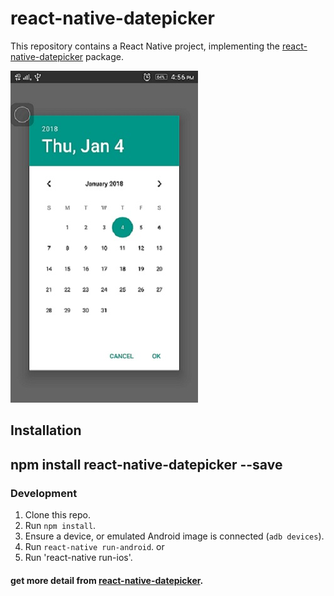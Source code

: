 # react-native-datepicker

This repository contains a React Native project, implementing the [react-native-datepicker](https://github.com/xgfe/react-native-datepicker) package.


![datepicker](./date.jpeg "Date Picker")


## Installation
## npm install react-native-datepicker --save
### Development

1. Clone this repo.
2. Run `npm install`.
3. Ensure a device, or emulated Android image is connected (`adb devices`).
4. Run `react-native run-android`.
     or
5. Run 'react-native run-ios'.

#### get more detail from [react-native-datepicker](https://github.com/xgfe/react-native-datepicker).

